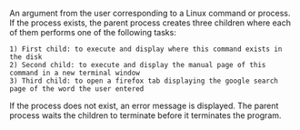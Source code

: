 An argument from the user corresponding to a Linux command or process. If the process exists, the parent process creates three children where each of them performs one of the
following tasks:

    1) First child: to execute and display where this command exists in the disk 
    2) Second child: to execute and display the manual page of this command in a new terminal window
    3) Third child: to open a firefox tab displaying the google search page of the word the user entered

If the process does not exist, an error message is displayed.
The parent process waits the children to terminate before it terminates the program.